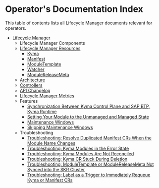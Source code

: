 # Operator's Documentation Index

This table of contents lists all Lifecycle Manager documents relevant for operators.

* [Lifecycle Manager](../../README.md)
  * Lifecycle Manager Components
  * [Lifecycle Manager Resources](../contributor/resources/README.md)
    * [Kyma](../contributor/resources/01-kyma.md)
    * [Manifest](../contributor/resources/02-manifest.md)
    * [ModuleTemplate](../contributor/resources/03-moduletemplate.md)
    * [Watcher](../contributor/resources/04-watcher.md)
    * [ModuleReleaseMeta](../contributor/resources/05-modulereleasemeta.md)
  * [Architecture](../contributor/01-architecture.md)
  * [Controllers](../contributor/02-controllers.md)
  * [API Changelog](../contributor/05-api-changelog.md)
  * [Lifecycle Manager Metrics](../contributor/09-metrics.md)
  * Features
    * [Synchronization Between Kyma Control Plane and SAP BTP, Kyma Runtime](../contributor/08-kcp-skr-synchronization.md)
    * [Setting Your Module to the Unmanaged and Managed State](../user/02-unmanaging-modules.md)
    * [Maintenance Windows](../contributor/10-maintenance-windows.md)
    * [Skipping Maintenance Windows](../user/03-skipping-maintenance-windows.md)
  * Troubleshooting
    * [Troubleshooting: Resolve Duplicated Manifest CRs When the Module Name Changes](https://github.tools.sap/kyma/documentation/blob/main/kyma-internal/support/on-call-guides/skr-4/lifecycle-manager/troubleshooting/resolve-duplicated-manifest-crs.md)
    * [Troubleshooting: Kyma Modules in the Error State](https://github.tools.sap/kyma/documentation/blob/main/kyma-internal/support/on-call-guides/skr-4/lifecycle-manager/troubleshooting/general-troubleshooting-workflow.md)
    * [Troubleshooting: Kyma Modules Are Not Reconciled](https://github.tools.sap/kyma/documentation/blob/main/kyma-internal/support/on-call-guides/skr-4/lifecycle-manager/troubleshooting/module-not-being-reconciled.md)
    * [Troubleshooting: Kyma CR Stuck During Deletion](https://github.tools.sap/kyma/documentation/blob/main/kyma-internal/support/on-call-guides/skr-4/lifecycle-manager/troubleshooting/kyma-stuck-during-deletion.md)
    * [Troubleshooting: ModuleTemplate or ModuleReleaseMeta Not Synced into the SKR Cluster](https://github.tools.sap/kyma/documentation/blob/main/kyma-internal/support/on-call-guides/skr-4/lifecycle-manager/troubleshooting/moduletemplate-or-modulereleasemeta-not-synced-to-skr.mdcrs.md)
    * [Troubleshooting: Label as a Trigger to Immediately Requeue Kyma or Manifest CRs](https://github.tools.sap/kyma/documentation/blob/main/kyma-internal/support/on-call-guides/skr-4/lifecycle-manager/troubleshooting/reconcile-klm-resources-with-label.md)
